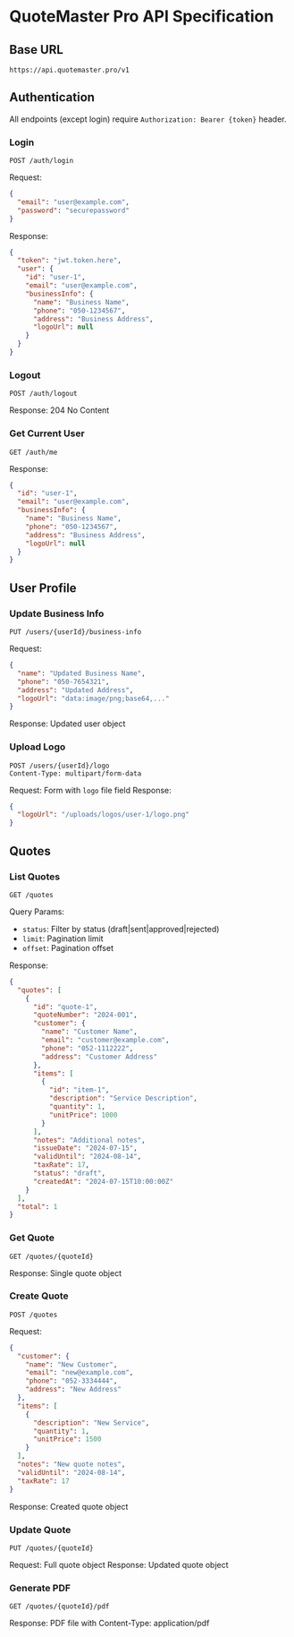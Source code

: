 # QuoteMaster Pro API Specification

## Base URL

`https://api.quotemaster.pro/v1`

## Authentication

All endpoints (except login) require `Authorization: Bearer {token}` header.

### Login

```
POST /auth/login
```

Request:

```json
{
  "email": "user@example.com",
  "password": "securepassword"
}
```

Response:

```json
{
  "token": "jwt.token.here",
  "user": {
    "id": "user-1",
    "email": "user@example.com",
    "businessInfo": {
      "name": "Business Name",
      "phone": "050-1234567",
      "address": "Business Address",
      "logoUrl": null
    }
  }
}
```

### Logout

```
POST /auth/logout
```

Response: 204 No Content

### Get Current User

```
GET /auth/me
```

Response:

```json
{
  "id": "user-1",
  "email": "user@example.com",
  "businessInfo": {
    "name": "Business Name",
    "phone": "050-1234567",
    "address": "Business Address",
    "logoUrl": null
  }
}
```

## User Profile

### Update Business Info

```
PUT /users/{userId}/business-info
```

Request:

```json
{
  "name": "Updated Business Name",
  "phone": "050-7654321",
  "address": "Updated Address",
  "logoUrl": "data:image/png;base64,..."
}
```

Response: Updated user object

### Upload Logo

```
POST /users/{userId}/logo
Content-Type: multipart/form-data
```

Request: Form with `logo` file field
Response:

```json
{
  "logoUrl": "/uploads/logos/user-1/logo.png"
}
```

## Quotes

### List Quotes

```
GET /quotes
```

Query Params:

- `status`: Filter by status (draft|sent|approved|rejected)
- `limit`: Pagination limit
- `offset`: Pagination offset

Response:

```json
{
  "quotes": [
    {
      "id": "quote-1",
      "quoteNumber": "2024-001",
      "customer": {
        "name": "Customer Name",
        "email": "customer@example.com",
        "phone": "052-1112222",
        "address": "Customer Address"
      },
      "items": [
        {
          "id": "item-1",
          "description": "Service Description",
          "quantity": 1,
          "unitPrice": 1000
        }
      ],
      "notes": "Additional notes",
      "issueDate": "2024-07-15",
      "validUntil": "2024-08-14",
      "taxRate": 17,
      "status": "draft",
      "createdAt": "2024-07-15T10:00:00Z"
    }
  ],
  "total": 1
}
```

### Get Quote

```
GET /quotes/{quoteId}
```

Response: Single quote object

### Create Quote

```
POST /quotes
```

Request:

```json
{
  "customer": {
    "name": "New Customer",
    "email": "new@example.com",
    "phone": "052-3334444",
    "address": "New Address"
  },
  "items": [
    {
      "description": "New Service",
      "quantity": 1,
      "unitPrice": 1500
    }
  ],
  "notes": "New quote notes",
  "validUntil": "2024-08-14",
  "taxRate": 17
}
```

Response: Created quote object

### Update Quote

```
PUT /quotes/{quoteId}
```

Request: Full quote object
Response: Updated quote object

### Generate PDF

```
GET /quotes/{quoteId}/pdf
```

Response: PDF file with Content-Type: application/pdf
